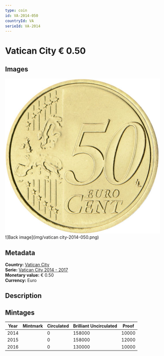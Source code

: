 ```yaml
---
type: coin
id: VA-2014-050
countryId: VA
serieId: VA-2014
---
```


# Vatican City € 0.50

## Images

![Front image](../../../img/common-2007-050.png) ![Back image](img/vatican city-2014-050.png)

## Metadata

**Country:** [Vatican City](../index.md)\
**Serie:** [Vatican City 2014 - 2017](index.md)\
**Monetary value:** € 0.50\
**Currency:** Euro

## Description


## Mintages

| Year | Mintmark | Circulated | Brilliant Uncirculated | Proof |
| ---- | -------- | ---------- | ---------------------- | ----- |
| 2014 |  | 0| 158000 | 10000 |
| 2015 |  | 0| 158000 | 12000 |
| 2016 |  | 0| 130000 | 10000 |
